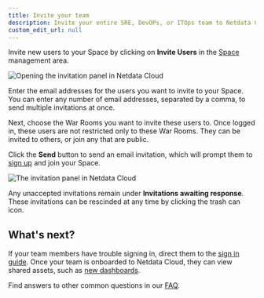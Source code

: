 ```yaml
---
title: Invite your team
description: Invite your entire SRE, DevOPs, or ITOps team to Netdata Cloud to give everyone insights into your infrastructure from a single pane of glass.
custom_edit_url: null
---
```


Invite new users to your Space by clicking on **Invite Users** in the [Space](/docs/cloud/spaces) management area.

![Opening the invitation panel in Netdata
Cloud](https://user-images.githubusercontent.com/1153921/108529805-1b13b480-7292-11eb-862f-0499e3fdac17.png)

Enter the email addresses for the users you want to invite to your Space. You can enter any number of email addresses,
separated by a comma, to send multiple invitations at once.

Next, choose the War Rooms you want to invite these users to. Once logged in, these users are not restricted only to
these War Rooms. They can be invited to others, or join any that are public.

Click the **Send** button to send an email invitation, which will prompt them to [sign up](/docs/cloud/manage/sign-in)
and join your Space.

![The invitation panel in Netdata
Cloud](https://user-images.githubusercontent.com/1153921/97762959-53b33680-1ac7-11eb-8e9d-f3f4a14c0028.png)

Any unaccepted invitations remain under **Invitations awaiting response**. These invitations can be rescinded at any
time by clicking the trash can icon.

## What's next?

If your team members have trouble signing in, direct them to the [sign in guide](/docs/cloud/manage/sign-in). Once your
team is onboarded to Netdata Cloud, they can view shared assets, such as [new
dashboards](https://learn.netdata.cloud/docs/cloud/visualize/dashboards).

Find answers to other common questions in our [FAQ](/docs/cloud/faq).
